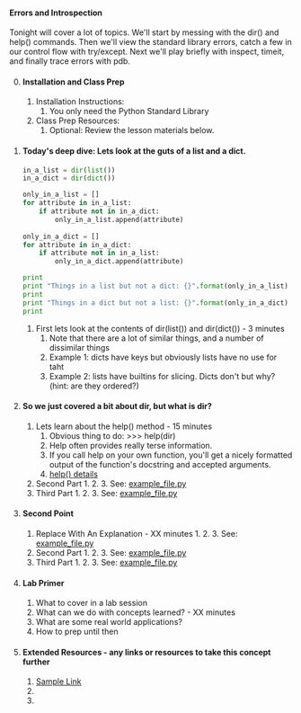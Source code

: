 

#### Errors and Introspection

Tonight will cover a lot of topics. We'll start by messing with the dir() and help() commands. Then we'll view the standard library errors, catch a few in our control flow with try/except. Next we'll play briefly with inspect, timeit, and finally trace errors with pdb.


0. #### Installation and Class Prep 
    1. Installation Instructions:
        1. You only need the Python Standard Library
    2. Class Prep Resources:
        1. Optional: Review the lesson materials below.


1. #### Today's deep dive: Lets look at the guts of a list and a dict.

    ```python
    in_a_list = dir(list())
    in_a_dict = dir(dict())

    only_in_a_list = []
    for attribute in in_a_list:
        if attribute not in in_a_dict:
            only_in_a_list.append(attribute)
            
    only_in_a_dict = []
    for attribute in in_a_dict:
        if attribute not in in_a_list:
            only_in_a_dict.append(attribute)

    print 
    print "Things in a list but not a dict: {}".format(only_in_a_list)
    print
    print "Things in a dict but not a list: {}".format(only_in_a_dict)
    print
    
    ```

    1. First lets look at the contents of dir(list()) and dir(dict()) - 3 minutes
        1. Note that there are a lot of similar things, and a number of dissimilar things
        2. Example 1: dicts have keys but obviously lists have no use for taht
        3. Example 2: lists have __<slice>__ builtins for slicing. Dicts don't but why? (hint: are they ordered?)


2. #### So we just covered a bit about dir, but what is dir?
    1. Lets learn about the help() method - 15 minutes
        1. Obvious thing to do:  >>> help(dir)
        2. Help often provides really terse information.
        3. If you call help on your own function, you'll get a nicely formatted output of the function's docstring and accepted arguments.
        4. [help() details](https://docs.python.org/2/library/functions.html#help)
    2. Second Part
        1. 
        2. 
        3. See: [example_file.py](example_file.py)
    3. Third Part
        1. 
        2. 
        3. See: [example_file.py](example_file.py)

3. #### Second Point
    1. Replace With An Explanation - XX minutes
        1. 
        2. 
        3. See: [example_file.py](example_file.py)
    2. Second Part
        1. 
        2. 
        3. See: [example_file.py](example_file.py)
    3. Third Part
        1. 
        2. 
        3. See: [example_file.py](example_file.py)


4. #### Lab Primer 
    1. What to cover in a lab session
    2. What can we do with concepts learned? - XX minutes   
    3. What are some real world applications?    
    4. How to prep until then


5. #### Extended Resources - any links or resources to take this concept further    
    1. [Sample Link](www.example.com)
    2. 
    3. 
